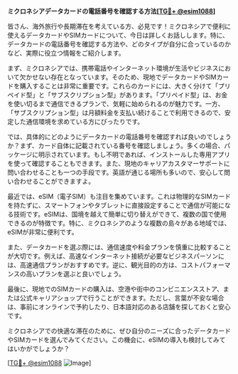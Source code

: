 **ミクロネシアデータカードの電話番号を確認する方法[[TG💪+ @esim1088](https://t.me/s/esim1088)]**

皆さん、海外旅行や長期滞在を考えている方、必見です！ミクロネシアで便利に使えるデータカードやSIMカードについて、今日は詳しくお話しします。特に、データカードの電話番号を確認する方法や、どのタイプが自分に合っているのかなど、実際に役立つ情報をご紹介します。

まず、ミクロネシアでは、携帯電話やインターネット環境が生活やビジネスにおいて欠かせない存在となっています。そのため、現地でデータカードやSIMカードを購入することは非常に重要です。これらのカードには、大きく分けて「プリペイド型」と「サブスクリプション型」があります。「プリペイド型」は、お金を使い切るまで通信できるプランで、気軽に始められるのが魅力です。一方、「サブスクリプション型」は月額料金を支払い続けることで利用できるので、安定した通信環境を求めている方にぴったりです。

では、具体的にどのようにデータカードの電話番号を確認すれば良いのでしょうか？まず、カード自体に記載されている番号を確認しましょう。多くの場合、パッケージに明示されています。もし不明であれば、インストールした専用アプリを使って確認することもできます。また、現地のキャリアカスタマーサポートに問い合わせることも一つの手段です。英語が通じる場所も多いので、安心して問い合わせることができますよ。

最近では、eSIM（電子SIM）も注目を集めています。これは物理的なSIMカードを持たずに、スマートフォンやタブレットに直接設定することで通信が可能になる技術です。eSIMは、国境を越えて簡単に切り替えができて、複数の国で使用できるのが特徴です。特に、ミクロネシアのような複数の島々がある地域では、eSIMが非常に便利です。

また、データカードを選ぶ際には、通信速度や料金プランを慎重に比較することが大切です。例えば、高速なインターネット接続が必要なビジネスパーソンには、高速通信プランがおすすめです。逆に、観光目的の方は、コストパフォーマンスの高いプランを選ぶと良いでしょう。

最後に、現地でのSIMカードの購入は、空港や街中のコンビニエンスストア、または公式キャリアショップで行うことができます。ただし、言葉が不安な場合は、事前にオンラインで予約したり、日本語対応のある店舗を探しておくと安心です。

ミクロネシアでの快適な滞在のために、ぜひ自分のニーズに合ったデータカードやSIMカードを選んでみてください。この機会に、eSIMの導入も検討してみてはいかがでしょうか？

[[TG💪+ @esim1088](https://t.me/s/esim1088) ![Image](https://i.postimg.cc/Y0z9fWf4/image.png)]